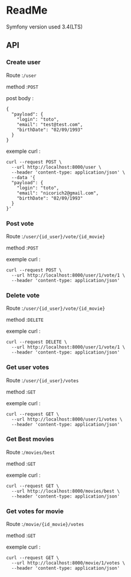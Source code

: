 # ReadMe

Symfony version used 3.4(LTS)

## API

### Create user 

Route :`/user`

method :`POST`

post body :

```
{
  "payload": {
    "login": "toto",
    "email": "test@test.com",
    "birthDate": "02/09/1993"
  }
}
```

exemple curl : 

```
curl --request POST \
  --url http://localhost:8000/user \
  --header 'content-type: application/json' \
  --data '{
  "payload": {
    "login": "toto",
    "email": "nicorich2@gmail.com",
    "birthDate": "02/09/1993"
  }
}'
```

### Post vote

Route :`/user/{id_user}/vote/{id_movie}`

method :`POST`

exemple curl : 

```
curl --request POST \
  --url http://localhost:8000/user/1/vote/1 \
  --header 'content-type: application/json'
```

### Delete vote

Route :`/user/{id_user}/vote/{id_movie}`

method :`DELETE`

exemple curl : 

```
curl --request DELETE \
  --url http://localhost:8000/user/1/vote/1 \
  --header 'content-type: application/json'
```

### Get user votes

Route :`/user/{id_user}/votes`

method :`GET`

exemple curl : 

```
curl --request GET \
  --url http://localhost:8000/user/1/votes \
  --header 'content-type: application/json'
```

### Get Best movies

Route :`/movies/best`

method :`GET`

exemple curl : 

```
curl --request GET \
  --url http://localhost:8000/movies/best \
  --header 'content-type: application/json'
```

### Get votes for movie

Route :`/movie/{id_movie}/votes`

method :`GET`

exemple curl : 

```
curl --request GET \
  --url http://localhost:8000/movie/1/votes \
  --header 'content-type: application/json'
```

